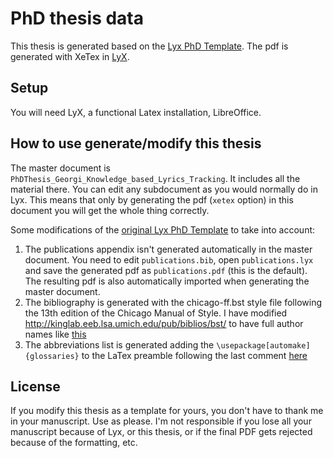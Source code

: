 PhD thesis data
=============================================

This thesis is generated based on the [Lyx PhD Template](https://github.com/chaosct/LyxPhDTemplateUPF).
The pdf is generated with XeTex in [LyX](http://www.lyx.org/). 


Setup
-----

You will need LyX, a functional Latex installation, LibreOffice.


How to use generate/modify this thesis
------------------------

The master document is `PhDThesis_Georgi_Knowledge_based_Lyrics_Tracking`. It includes all the material there. You can edit any subdocument as you would normally do in Lyx. This means that only by generating the pdf (`xetex` option) in this document you will get the whole thing correctly.

Some modifications of the [original Lyx PhD Template](https://github.com/chaosct/LyxPhDTemplateUPF) to take into account:


1. The publications appendix isn't generated automatically in the master document. You need to edit `publications.bib`, open `publications.lyx` and save the generated pdf as `publications.pdf` (this is the default). The resulting pdf is also automatically imported when generating the master document.
2. The bibliography is generated with the chicago-ff.bst style file following the 13th edition of the Chicago Manual of Style. I have modified http://kinglab.eeb.lsa.umich.edu/pub/biblios/bst/ to have full author names like [this](https://tex.stackexchange.com/questions/324728/how-to-do-chicago-style-citation-where-author-last-name-first-name-appear-in-fu)
3. The abbreviations list is generated adding the `\usepackage[automake]{glossaries}` to the LaTex preamble following the last comment [here](https://tex.stackexchange.com/questions/12346/use-a-quality-glossary-and-acronym-list-in-lyx)

License
-------

If you modify this thesis as a template for yours, you don't have to thank me in your manuscript. Use as please. I'm not responsible if you lose all your manuscript because of Lyx, or this thesis, or if the final PDF gets rejected because of the formatting, etc.
